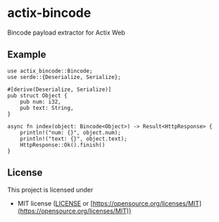 # actix-bincode

Bincode payload extractor for Actix Web

## Example

```rust,ignore
use actix_bincode::Bincode;
use serde::{Deserialize, Serialize};

#[derive(Deserialize, Serialize)]
pub struct Object {
    pub num: i32,
    pub text: String,
}

async fn index(object: Bincode<Object>) -> Result<HttpResponse> {
    println!("num: {}", object.num);
    println!("text: {}", object.text);
    HttpResponse::Ok().finish()
}
```

## License

This project is licensed under 

- MIT license ([LICENSE](LICENSE) or [https://opensource.org/licenses/MIT](https://opensource.org/licenses/MIT))

